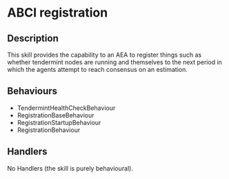 # ABCI registration

## Description

This skill provides the capability to an AEA to register things such as
whether tendermint nodes are running and themselves to the next period in
which the agents attempt to reach consensus on an estimation.

## Behaviours

- TendermintHealthCheckBehaviour
- RegistrationBaseBehaviour
- RegistrationStartupBehaviour
- RegistrationBehaviour

## Handlers

No Handlers (the skill is purely behavioural).
